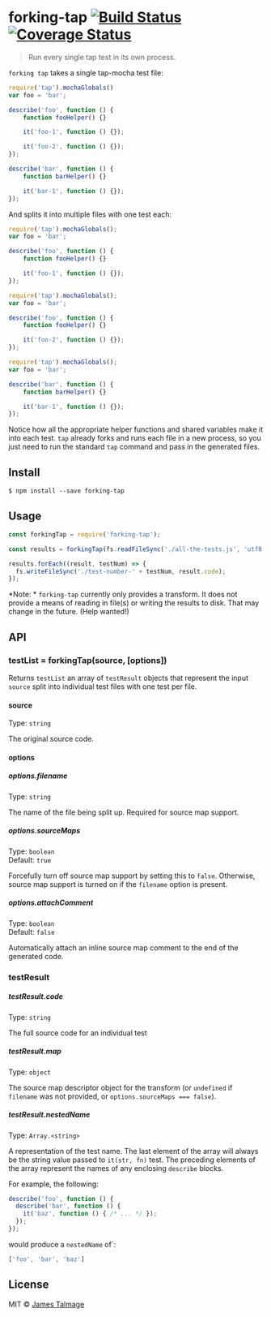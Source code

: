 # forking-tap [![Build Status](https://travis-ci.org/jamestalmage/forking-tap.svg?branch=master)](https://travis-ci.org/jamestalmage/forking-tap) [![Coverage Status](https://coveralls.io/repos/jamestalmage/forking-tap/badge.svg?branch=master&service=github)](https://coveralls.io/github/jamestalmage/forking-tap?branch=master)

> Run every single tap test in its own process. 

`forking tap` takes a single tap-mocha test file:

```js
require('tap').mochaGlobals()
var foo = 'bar';

describe('foo', function () {
	function fooHelper() {}

	it('foo-1', function () {});

	it('foo-2', function () {});
});

describe('bar', function () {
	function barHelper() {}

	it('bar-1', function () {});
});
```

And splits it into multiple files with one test each:

```js
require('tap').mochaGlobals();
var foo = 'bar';

describe('foo', function () {
	function fooHelper() {}

	it('foo-1', function () {});
});
```

```js
require('tap').mochaGlobals();
var foo = 'bar';

describe('foo', function () {
	function fooHelper() {}

	it('foo-2', function () {});
});
```

```js
require('tap').mochaGlobals();
var foo = 'bar';

describe('bar', function () {
	function barHelper() {}

	it('bar-1', function () {});
});
```

Notice how all the appropriate helper functions and shared variables make it into each test. `tap` already forks and runs each file in a new process, so you just need to run the standard `tap` command and pass in the generated files.

## Install

```
$ npm install --save forking-tap
```


## Usage

```js
const forkingTap = require('forking-tap');

const results = forkingTap(fs.readFileSync('./all-the-tests.js', 'utf8'));

results.forEach((result, testNum) => {
  fs.writeFileSync('./test-number-' + testNum, result.code);
});
```

*Note: * `forking-tap` currently only provides a transform. It does not provide a means of reading in file(s) or writing the results to disk. That may change in the future. (Help wanted!) 


## API

### testList = forkingTap(source, [options])

Returns `testList` an array of `testResult` objects that represent the input `source` split into individual test files with one test per file.

#### source

Type: `string`

The original source code.

#### options

##### options.filename

Type: `string`  

The name of the file being split up. Required for source map support.

##### options.sourceMaps

Type: `boolean`  
Default: `true`

Forcefully turn off source map support by setting this to `false`. Otherwise, source map support is turned on if the `filename` option is present.

##### options.attachComment

Type: `boolean`  
Default: `false`

Automatically attach an inline source map comment to the end of the generated code.

### testResult

##### testResult.code

Type: `string`

The full source code for an individual test

##### testResult.map

Type: `object`

The source map descriptor object for the transform (or `undefined` if `filename` was not provided, or `options.sourceMaps === false`).

##### testResult.nestedName

Type: `Array.<string>`

A representation of the test name. The last element of the array will always be the string value passed to `it(str, fn)` test. The preceding elements of the array represent the names of any enclosing `describe` blocks.

For example, the following:

```js
describe('foo', function () {
  describe('bar', function () {
    it('baz', function () { /* ... */ });
  });
});
```

would produce a `nestedName` of`:

```js
['foo', 'bar', 'baz']
```

## License

MIT © [James Talmage](http://github.com/jamestalmage)
